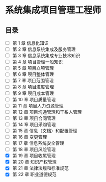 # 系统集成项目管理工程师

## 目录

- [ ] 第 1 章 信息化知识
- [ ] 第 2 章 信息系统集成及服务管理
- [ ] 第 3 章 信息系统集成专业技术知识
- [ ] 第 4 章 项目管理一般知识
- [ ] 第 5 章 项目立项管理
- [ ] 第 6 章 项目整体管理
- [ ] 第 7 章 项目范围管理
- [ ] 第 8 章 项目进度管理
- [ ] 第 9 章 项目成本管理
- [ ] 第 10 章 项目质量管理
- [ ] 第 11 章 项目人力资源管理
- [ ] 第 12 章 项目沟通管理和干系人管理
- [ ] 第 13 章 项目合同管理
- [ ] 第 14 章 项目采购管理
- [ ] 第 15 章 信息（文档）和配置管理
- [ ] 第 16 章 变更管理
- [ ] 第 17 章 信息系统安全管理
- [ ] 第 18 章 项目风险管理
- [x] 第 19 章 项目收尾管理
- [x] 第 20 章 知识产权管理
- [x] 第 21 章 法律法规和标准规范
- [x] 第 22 章 职业道德规范
